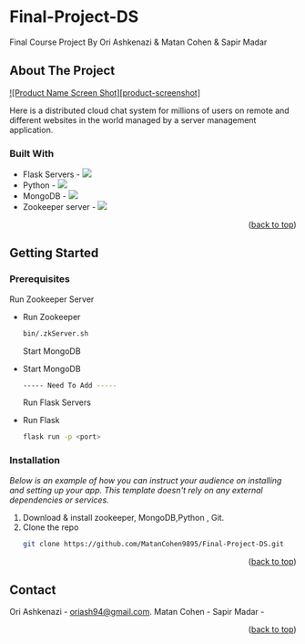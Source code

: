 # Final-Project-DS


 Final Course Project By Ori Ashkenazi & Matan Cohen & Sapir Madar
 


<!-- ABOUT THE PROJECT -->
## About The Project

[![Product Name Screen Shot][product-screenshot]](https://example.com)

Here is a distributed cloud chat system for millions of users on remote and different websites in the world managed by a server management application.




### Built With

* Flask Servers - <img src="https://img.icons8.com/ios/50/FFFFFF/flask.png"/> 
* Python - <img src="https://img.icons8.com/ios-glyphs/30/FFFFFF/python.png"/>
* MongoDB - <img src="https://img.icons8.com/external-tal-revivo-bold-tal-revivo/24/FFFFFF/external-mongodb-a-cross-platform-document-oriented-database-program-logo-bold-tal-revivo.png"/>
* Zookeeper server - <img src="https://img.icons8.com/ios-filled/30/FFFFFF/z.png"/>



<p align="right">(<a href="#readme-top">back to top</a>)</p>



<!-- GETTING STARTED -->
## Getting Started

### Prerequisites

Run Zookeeper Server
* Run Zookeeper
  ```sh
  bin/.zkServer.sh
  ```
  
  Start MongoDB
* Start MongoDB
  ```sh
  ----- Need To Add -----
  ```
  
  Run Flask Servers
* Run Flask
  ```sh
  flask run -p <port>
  ```

### Installation

_Below is an example of how you can instruct your audience on installing and setting up your app. This template doesn't rely on any external dependencies or services._

1. Download & install zookeeper, MongoDB,Python , Git.
2. Clone the repo
   ```sh
   git clone https://github.com/MatanCohen9895/Final-Project-DS.git
   ```

<p align="right">(<a href="#readme-top">back to top</a>)</p>



<!-- CONTACT -->
## Contact

Ori Ashkenazi - oriash94@gmail.com.
Matan Cohen - 
Sapir Madar -


<p align="right">(<a href="#readme-top">back to top</a>)</p>



<!-- IMAGES -->

